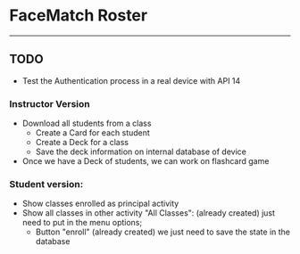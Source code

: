 # FaceMatch Roster #
***
## TODO ###
* Test the Authentication process in a real device with API 14

### Instructor Version ###
* Download all students from a class
    * Create a Card for each student
    * Create a Deck for a class
    * Save the deck information on internal database of device
* Once we have a Deck of students, we can work on flashcard game

### Student version: ###
* Show classes enrolled as principal activity
* Show all classes in other activity "All Classes": (already created) just need to put in the menu options;
    * Button "enroll" (already created) we just need to save the state in the database